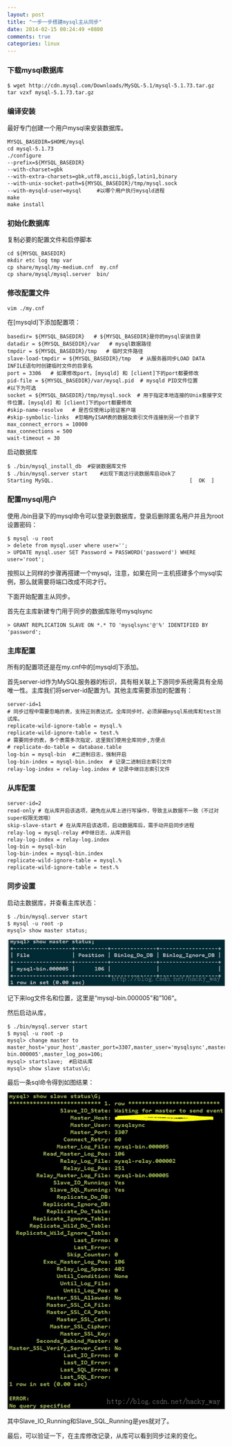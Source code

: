 ```yaml
---
layout: post
title: "一步一步搭建mysql主从同步"
date: 2014-02-15 00:24:49 +0800
comments: true
categories: linux
---
```


### 下载mysql数据库

	$ wget http://cdn.mysql.com/Downloads/MySQL-5.1/mysql-5.1.73.tar.gz
	tar vzxf mysql-5.1.73.tar.gz

### 编译安装

最好专门创建一个用户mysql来安装数据库。

	MYSQL_BASEDIR=$HOME/mysql
	cd mysql-5.1.73
	./configure 
	--prefix=${MYSQL_BASEDIR} 
	--with-charset=gbk 
	--with-extra-charsets=gbk,utf8,ascii,big5,latin1,binary 
	--with-unix-socket-path=${MYSQL_BASEDIR}/tmp/mysql.sock 
	--with-mysqld-user=mysql     #以哪个用户执行mysqld进程
	make
	make install

### 初始化数据库

复制必要的配置文件和启停脚本

	cd ${MYSQL_BASEDIR}
	mkdir etc log tmp var
	cp share/mysql/my-medium.cnf  my.cnf
	cp share/mysql/mysql.server  bin/

### 修改配置文件

	vim ./my.cnf

在[mysqld]下添加配置项：

	basedir= ${MYSQL_BASEDIR}   # ${MYSQL_BASEDIR}是你的mysql安装目录
	datadir = ${MYSQL_BASEDIR}/var   # mysql数据路径
	tmpdir = ${MYSQL_BASEDIR}/tmp   # 临时文件路径
	slave-load-tmpdir = ${MYSQL_BASEDIR}/tmp   # 从服务器同步LOAD DATA INFILE语句时创建临时文件的目录名
	port = 3306   # 如果修改port，[mysqld] 和 [client]下的port都要修改
	pid-file = ${MYSQL_BASEDIR}/var/mysql.pid  # mysqld PID文件位置
	#以下为可选
	socket = ${MYSQL_BASEDIR}/tmp/mysql.sock  # 用于指定本地连接的Unix套接字文件位置，[mysqld] 和 [client]下的port都要修改
	#skip-name-resolve   # 是否仅使用ip验证客户端
	#skip-symbolic-links  #忽略MyISAM表的数据及索引文件连接到另一个目录下
	max_connect_errors = 10000
	max_connections = 500
	wait-timeout = 30

启动数据库

	$ ./bin/mysql_install_db  #安装数据库文件
	$ ./bin/mysql.server start    #出现下面这行说数据库启动ok了
	Starting MySQL.                                            [  OK  ]

### 配置mysql用户

使用./bin目录下的mysql命令可以登录到数据库，登录后删除匿名用户并且为root设置密码：

	$ mysql -u root
	> delete from mysql.user where user='';
	> UPDATE mysql.user SET Password = PASSWORD('password') WHERE user='root';

按照以上同样的步骤再搭建一个mysql，注意，如果在同一主机搭建多个mysql实例，那么就需要将端口改成不同才行。

下面开始配置主从同步。

首先在主库新建专门用于同步的数据库账号mysqlsync

	> GRANT REPLICATION SLAVE ON *.* TO 'mysqlsync'@'%' IDENTIFIED BY 'password';
	
### 主库配置

所有的配置项还是在my.cnf中的[mysqld]下添加。

首先server-id作为MySQL服务器的标识，具有相关联上下游同步系统需具有全局唯一性。主库我们将server-id配置为1。其他主库需要添加的配置有：

	server-id=1
	# 同步过程中需要忽略的表，支持正则表达式。全库同步时，必须屏蔽mysql系统库和test测试库。
	replicate-wild-ignore-table = mysql.%
	replicate-wild-ignore-table = test.%
	# 需要同步的表，多个表需多次指定，这里我们使用全库同步,方便点
	# replicate-do-table = database.table
	log-bin = mysql-bin  #二进制日志，强制开启
	log-bin-index = mysql-bin.index  # 记录二进制日志索引文件
	relay-log-index = relay-log.index # 记录中继日志索引文件

### 从库配置

	server-id=2
	read-only # 在从库开启该选项，避免在从库上进行写操作，导致主从数据不一致（不过对super权限无效哦）
	skip-slave-start # 在从库开启该选项，启动数据库后，需手动开启同步进程
	relay-log = mysql-relay #中继日志，从库开启
	relay-log-index = relay-log.index
	log-bin = mysql-bin
	log-bin-index = mysql-bin.index
	replicate-wild-ignore-table = mysql.%
	replicate-wild-ignore-table = test.%

### 同步设置

启动主数据库，并查看主库状态：

	$ ./bin/mysql.server start
	$ mysql -u root -p
	mysql> show master status;

![image](../images/20140108190001984.jpeg)

记下来log文件名和位置，这里是“mysql-bin.000005"和”106“。

然后启动从库，

	$ ./bin/mysql.server start
	$ mysql -u root -p
	mysql> change master to master_host='your_host',master_port=3307,master_user='mysqlsync',master_password='pasword',master_log_file='mysql-bin.000005',master_log_pos=106;
	mysql> startslave;  #启动从库
	mysql> show slave status\G;

最后一条sql命令得到如图结果：

![image](../images/20140108190137578.jpeg)

其中Slave_IO_Running和Slave_SQL_Running是yes就对了。

最后，可以验证一下，在主库修改记录，从库可以看到同步过来的变化。
